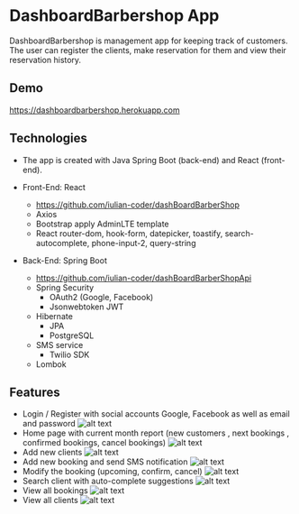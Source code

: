 # DashboardBarbershop App

DashboardBarbershop is management app for keeping track of customers. The user can register the clients, make reservation for them and view their reservation history.

## Demo

https://dashboardbarbershop.herokuapp.com


## Technologies

*  The app is created with Java Spring Boot (back-end) and React (front-end).


* Front-End: React
    * https://github.com/iulian-coder/dashBoardBarberShop
    * Axios
    * Bootstrap apply AdminLTE template
    * React router-dom, hook-form, datepicker, toastify, search-autocomplete, phone-input-2, query-string
    

* Back-End: Spring Boot
    * https://github.com/iulian-coder/dashBoardBarberShopApi
    * Spring Security
      * OAuth2 (Google, Facebook) 
      * Jsonwebtoken JWT
    * Hibernate
        * JPA
        * PostgreSQL
    * SMS service
        * Twilio SDK
    * Lombok


## Features

* Login / Register with social accounts Google, Facebook  as well as email and password
  ![alt text](Screenshots/login.png?raw=true)
* Home page with current month report (new customers , next bookings , confirmed bookings, cancel bookings)
  ![alt text](Screenshots/home.png?raw=true)
* Add new clients
  ![alt text](Screenshots/addclient.png?raw=true)
* Add new booking and send SMS notification
  ![alt text](Screenshots/addbooking.png?raw=true)
* Modify the booking (upcoming, confirm, cancel)
  ![alt text](Screenshots/bookingmodification.png?raw=true)
* Search client with auto-complete suggestions
  ![alt text](Screenshots/search.png?raw=true)
* View all bookings
  ![alt text](Screenshots/bookings.png?raw=true)
* View all clients
  ![alt text](Screenshots/clients.png?raw=true)